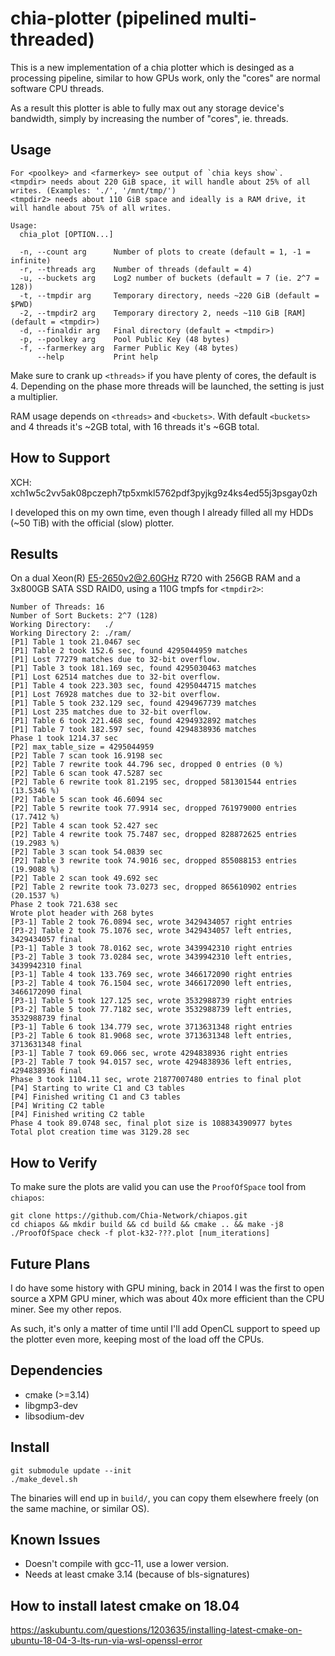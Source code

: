 # chia-plotter (pipelined multi-threaded)

This is a new implementation of a chia plotter which is desinged as a processing pipeline,
similar to how GPUs work, only the "cores" are normal software CPU threads.

As a result this plotter is able to fully max out any storage device's bandwidth,
simply by increasing the number of "cores", ie. threads.

## Usage

```
For <poolkey> and <farmerkey> see output of `chia keys show`.
<tmpdir> needs about 220 GiB space, it will handle about 25% of all writes. (Examples: './', '/mnt/tmp/')
<tmpdir2> needs about 110 GiB space and ideally is a RAM drive, it will handle about 75% of all writes.

Usage:
  chia_plot [OPTION...]

  -n, --count arg      Number of plots to create (default = 1, -1 = infinite)
  -r, --threads arg    Number of threads (default = 4)
  -u, --buckets arg    Log2 number of buckets (default = 7 (ie. 2^7 = 128))
  -t, --tmpdir arg     Temporary directory, needs ~220 GiB (default = $PWD)
  -2, --tmpdir2 arg    Temporary directory 2, needs ~110 GiB [RAM] (default = <tmpdir>)
  -d, --finaldir arg   Final directory (default = <tmpdir>)
  -p, --poolkey arg    Pool Public Key (48 bytes)
  -f, --farmerkey arg  Farmer Public Key (48 bytes)
      --help           Print help
```

Make sure to crank up `<threads>` if you have plenty of cores, the default is 4.
Depending on the phase more threads will be launched, the setting is just a multiplier.

RAM usage depends on `<threads>` and `<buckets>`.
With default `<buckets>` and 4 threads it's ~2GB total, with 16 threads it's ~6GB total.

## How to Support

XCH: xch1w5c2vv5ak08pczeph7tp5xmkl5762pdf3pyjkg9z4ks4ed55j3psgay0zh

I developed this on my own time, even though I already filled all my HDDs (~50 TiB) with the official (slow) plotter.

## Results

On a dual Xeon(R) E5-2650v2@2.60GHz R720 with 256GB RAM and a 3x800GB SATA SSD RAID0, using a 110G tmpfs for `<tmpdir2>`:

```
Number of Threads: 16
Number of Sort Buckets: 2^7 (128)
Working Directory:   ./
Working Directory 2: ./ram/
[P1] Table 1 took 21.0467 sec
[P1] Table 2 took 152.6 sec, found 4295044959 matches
[P1] Lost 77279 matches due to 32-bit overflow.
[P1] Table 3 took 181.169 sec, found 4295030463 matches
[P1] Lost 62514 matches due to 32-bit overflow.
[P1] Table 4 took 223.303 sec, found 4295044715 matches
[P1] Lost 76928 matches due to 32-bit overflow.
[P1] Table 5 took 232.129 sec, found 4294967739 matches
[P1] Lost 235 matches due to 32-bit overflow.
[P1] Table 6 took 221.468 sec, found 4294932892 matches
[P1] Table 7 took 182.597 sec, found 4294838936 matches
Phase 1 took 1214.37 sec
[P2] max_table_size = 4295044959
[P2] Table 7 scan took 16.9198 sec
[P2] Table 7 rewrite took 44.796 sec, dropped 0 entries (0 %)
[P2] Table 6 scan took 47.5287 sec
[P2] Table 6 rewrite took 81.2195 sec, dropped 581301544 entries (13.5346 %)
[P2] Table 5 scan took 46.6094 sec
[P2] Table 5 rewrite took 77.9914 sec, dropped 761979000 entries (17.7412 %)
[P2] Table 4 scan took 52.427 sec
[P2] Table 4 rewrite took 75.7487 sec, dropped 828872625 entries (19.2983 %)
[P2] Table 3 scan took 54.0839 sec
[P2] Table 3 rewrite took 74.9016 sec, dropped 855088153 entries (19.9088 %)
[P2] Table 2 scan took 49.692 sec
[P2] Table 2 rewrite took 73.0273 sec, dropped 865610902 entries (20.1537 %)
Phase 2 took 721.638 sec
Wrote plot header with 268 bytes
[P3-1] Table 2 took 76.0894 sec, wrote 3429434057 right entries
[P3-2] Table 2 took 75.1076 sec, wrote 3429434057 left entries, 3429434057 final
[P3-1] Table 3 took 78.0162 sec, wrote 3439942310 right entries
[P3-2] Table 3 took 73.0284 sec, wrote 3439942310 left entries, 3439942310 final
[P3-1] Table 4 took 133.769 sec, wrote 3466172090 right entries
[P3-2] Table 4 took 76.1504 sec, wrote 3466172090 left entries, 3466172090 final
[P3-1] Table 5 took 127.125 sec, wrote 3532988739 right entries
[P3-2] Table 5 took 77.7182 sec, wrote 3532988739 left entries, 3532988739 final
[P3-1] Table 6 took 134.779 sec, wrote 3713631348 right entries
[P3-2] Table 6 took 81.9068 sec, wrote 3713631348 left entries, 3713631348 final
[P3-1] Table 7 took 69.066 sec, wrote 4294838936 right entries
[P3-2] Table 7 took 94.0157 sec, wrote 4294838936 left entries, 4294838936 final
Phase 3 took 1104.11 sec, wrote 21877007480 entries to final plot
[P4] Starting to write C1 and C3 tables
[P4] Finished writing C1 and C3 tables
[P4] Writing C2 table
[P4] Finished writing C2 table
Phase 4 took 89.0748 sec, final plot size is 108834390977 bytes
Total plot creation time was 3129.28 sec
```

## How to Verify

To make sure the plots are valid you can use the `ProofOfSpace` tool from `chiapos`:

```
git clone https://github.com/Chia-Network/chiapos.git
cd chiapos && mkdir build && cd build && cmake .. && make -j8
./ProofOfSpace check -f plot-k32-???.plot [num_iterations]
```

## Future Plans

I do have some history with GPU mining, back in 2014 I was the first to open source a XPM GPU miner,
which was about 40x more efficient than the CPU miner. See my other repos.

As such, it's only a matter of time until I'll add OpenCL support to speed up the plotter even more,
keeping most of the load off the CPUs.

## Dependencies

- cmake (>=3.14)
- libgmp3-dev
- libsodium-dev

## Install

```
git submodule update --init
./make_devel.sh
```

The binaries will end up in `build/`, you can copy them elsewhere freely (on the same machine, or similar OS).

## Known Issues

- Doesn't compile with gcc-11, use a lower version.
- Needs at least cmake 3.14 (because of bls-signatures)

## How to install latest cmake on 18.04

https://askubuntu.com/questions/1203635/installing-latest-cmake-on-ubuntu-18-04-3-lts-run-via-wsl-openssl-error

